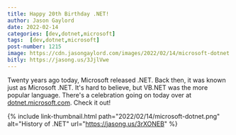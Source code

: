 ```yaml
---
title: Happy 20th Birthday .NET!
author: Jason Gaylord
date: 2022-02-14
categories: [dev,dotnet,microsoft]
tags:  [dev,dotnet,microsoft]
post-number: 1215
image: https://cdn.jasongaylord.com/images/2022/02/14/microsoft-dotnet.png
bitly: https://jasong.us/3JjlVwe
---
```


Twenty years ago today, Microsoft released .NET. Back then, it was known just as Microsoft .NET. It's hard to believe, but VB.NET was the more popular language. There's a celebration going on today over at [dotnet.microsoft.com](https://jasong.us/3rXONEB). Check it out!

{% include link-thumbnail.html path="2022/02/14/microsoft-dotnet.png" alt="History of .NET" url="https://jasong.us/3rXONEB" %}
